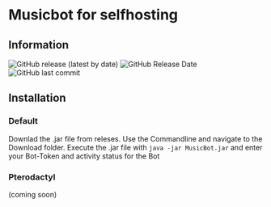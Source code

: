 # Musicbot for selfhosting
## Information
![GitHub release (latest by date)](https://img.shields.io/github/v/release/Omuboid-Development/MusicBot?link=https://github.com/Omuboid-Development/MusicBot/releases/tag/v1.0.0) ![GitHub Release Date](https://img.shields.io/github/release-date/Omuboid-Development/MusicBot) ![GitHub last commit](https://img.shields.io/github/last-commit/Omuboid-Development/MusicBot)
## Installation
### Default
Downlad the .jar file from releses. Use the Commandline and navigate to the Download folder. Execute the .jar file with `java -jar MusicBot.jar` and enter your Bot-Token and activity status for the Bot
### Pterodactyl
(coming soon)

